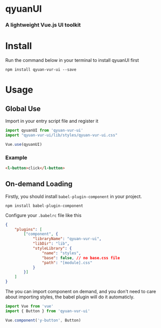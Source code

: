 
<h1>
qyuanUI
    <h3>A lightweight Vue.js UI toolkit</h3>
</h1>


# Install

Run the command below in your terminal to install qyuanUI first
```
npm install qyuan-vur-ui --save
```

# Usage

## Global Use
Import in your entry script file and register it
```javascript
import qyuanUI from 'qyuan-vur-ui'
import "qyuan-vur-ui/lib/styles/qyuan-vur-ui.css"

Vue.use(qyuanUI)
```

### Example

```html
<l-button>click</l-button>
```

## On-demand Loading

Firstly, you should install `babel-plugin-component` in your project.
```
npm install babel-plugin-component
```

Configure your `.babelrc` file like this

```json
{
    "plugins": [
        ["component", {
            "libraryName": "qyuan-vur-ui",
            "libDir": "lib",
            "styleLibrary": {
                "name": "styles",
                "base": false, // no base.css file
                "path": "[module].css"
            }
        }]
    ]
}
```

The you can import component on demand, and you don't need to care about importing styles, the babel plugin will do it automaticly.

```javascript
import Vue from 'vue'
import { Button } from 'qyuan-vur-ui'

Vue.component('y-button', Button)
```
